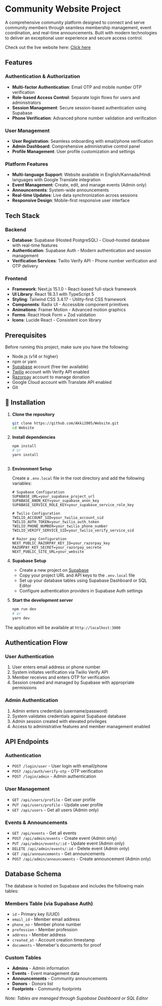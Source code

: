 # Community Website Project


A comprehensive community platform designed to connect and serve community members through seamless membership management, event coordination, and real-time announcements. Built with modern technologies to deliver an exceptional user experience and secure access control.

Check out the live website here: [Click here](https://srujanprojects.vercel.app)

## Features

### Authentication & Authorization
- **Multi-factor Authentication**: Email OTP and mobile number OTP verification
- **Role-based Access Control**: Separate login flows for users and administrators
- **Session Management**: Secure session-based authentication using Supabase
- **Phone Verification**: Advanced phone number validation and verification
### User Management
- **User Registration**: Seamless onboarding with email/phone verification
- **Admin Dashboard**: Comprehensive administrative control panel
- **Profile Management**: User profile customization and settings

### Platform Features
- **Multi-language Support**: Website available in English/Kannada/Hindi languages with Google Translate integration
- **Event Management**: Create, edit, and manage events (Admin only)
- **Announcements**: System-wide announcements 
- **Real-time Updates**: Live data synchronization across sessions
- **Responsive Design**: Mobile-first responsive user interface

## Tech Stack

### Backend
- **Database**: Supabase (Hosted PostgreSQL) - Cloud-hosted database with real-time features
- **Authentication**: Supabase Auth - Modern authentication and session management
- **Verification Services**: Twilio Verify API - Phone number verification and OTP delivery

### Frontend
- **Framework**: Next.js 15.1.0 - React-based full-stack framework
- **UI Library**: React 18.3.1 with TypeScript 5
- **Styling**: Tailwind CSS 3.4.17 - Utility-first CSS framework
- **Components**: Radix UI - Accessible component primitives
- **Animations**: Framer Motion - Advanced motion graphics
- **Forms**: React Hook Form + Zod validation
- **Icons**: Lucide React - Consistent icon library

## Prerequisites

Before running this project, make sure you have the following:

- Node.js (v14 or higher)
- npm or yarn
- [Supabase](https://supabase.com) account (free tier available)
- [Twilio](https://www.twilio.com/en-us) account with Verify API enabled
- [Razorpay](https://dashboard.razorpay.com) account to manage donation
- Google Cloud account with Translate API enabled
- Git

## 🔧 Installation

1. **Clone the repository**
   ```bash
   git clone https://github.com/Akki2005/Website.git
   cd Website
   ```

2. **Install dependencies**
   ```bash
   npm install
   # or
   yarn install
  
   ```

3. **Environment Setup**
   
   Create a `.env.local` file in the root directory and add the following variables:
   ```env
   # Supabase Configuration
   SUPABASE_URL=your_supabase_project_url
   SUPABASE_ANON_KEY=your_supabase_anon_key
   SUPABASE_SERVICE_ROLE_KEY=your_supabase_service_role_key

   # Twilio Configuration
   TWILIO_ACCOUNT_SID=your_twilio_account_sid
   TWILIO_AUTH_TOKEN=your_twilio_auth_token
   TWILIO_PHONE_NUMBER=your_twilio_phone_number
   TWILIO_VERIFY_SERVICE_SID=your_twilio_verify_service_sid

   # Razor pay Configuration
   NEXT_PUBLIC_RAZORPAY_KEY_ID=your_razorpay_key
   RAZORPAY_KEY_SECRET=your_razorpay_secrete
   NEXT_PUBLIC_SITE_URL=your_website
     ```

4. **Supabase Setup**
   
   - Create a new project on [Supabase](https://supabase.com)
   - Copy your project URL and API keys to the `.env.local` file
   - Set up your database tables using Supabase Dashboard or SQL Editor
   - Configure authentication providers in Supabase Auth settings

5. **Start the development server**
   ```bash
   npm run dev
   # or
   yarn dev
     ```

The application will be available at `http://localhost:3000`

##  Authentication Flow

### User Authentication
1. User enters email address or phone number
2. System initiates verification via Twilio Verify API
3. Member receives and enters OTP for verification
4. Session created and managed by Supabase with appropriate permissions

### Admin Authentication
1. Admin enters credentials (username/password)
2. System validates credentials against Supabase database
3. Admin session created with elevated privileges
4. Access to administrative features and member management enabled

## API Endpoints

### Authentication
- `POST /login/user` - User login with email/phone
- `POST /api/auth/verify-otp` - OTP verification
- `POST /login/admin` - Admin authentication
  

### User Management
- `GET /api/users/profile` - Get user profile
- `PUT /api/users/profile` - Update user profile
- `GET /api/users` - Get all users (Admin only)

### Events & Announcements
- `GET /api/events` - Get all events
- `POST /api/admin/events` - Create event (Admin only)
- `PUT /api/admin/events/:id` - Update event (Admin only)
- `DELETE /api/admin/events/:id` - Delete event (Admin only)
- `GET /api/announcements` - Get announcements
- `POST /api/admin/announcements` - Create announcement (Admin only)


## Database Schema

The database is hosted on Supabase and includes the following main tables:

### Members Table (via Supabase Auth)
- `id` - Primary key (UUID)
- `email_id` - Member email address
- `phone_no` - Member phone number
- `profession` - Member profession
- `address` - Member address
- `created_at` - Account creation timestamp
- `documents` - Memeber's documents for proof

### Custom Tables
- **Admins** - Admin information
- **Events** - Event management data
- **Announcements** - Community announcements
- **Donors** - Donors list
- **Footprints** - Community footprints



*Note: Tables are managed through Supabase Dashboard or SQL Editor*

